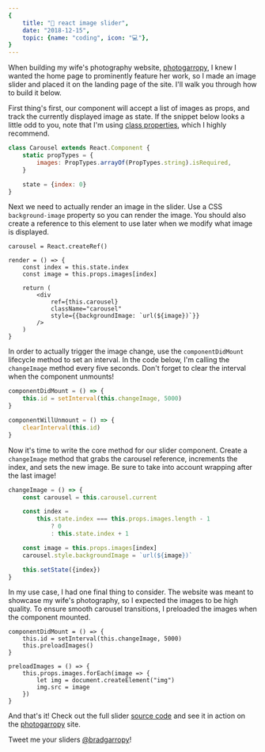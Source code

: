 ```yaml
---
{
    title: "🎥 react image slider",
    date: "2018-12-15",
    topic: {name: "coding", icon: "💻"},
}
---
```


When building my wife's photography website, [photogarropy][1], I knew I wanted the home page to prominently feature her work, so I made an image slider and placed it on the landing page of the site. I'll walk you through how to build it below.

First thing's first, our component will accept a list of images as props, and track the currently displayed image as state. If the snippet below looks a little odd to you, note that I'm using [class properties][2], which I highly recommend.

```javascript
class Carousel extends React.Component {
    static propTypes = {
        images: PropTypes.arrayOf(PropTypes.string).isRequired,
    }

    state = {index: 0}
}
```

Next we need to actually render an image in the slider. Use a CSS `background-image` property so you can render the image. You should also create a reference to this element to use later when we modify what image is displayed.

```javascript{11}
carousel = React.createRef()

render = () => {
    const index = this.state.index
    const image = this.props.images[index]

    return (
        <div
            ref={this.carousel}
            className="carousel"
            style={{backgroundImage: `url(${image})`}}
        />
    )
}
```

In order to actually trigger the image change, use the `componentDidMount` lifecycle method to set an interval. In the code below, I'm calling the `changeImage` method every five seconds. Don't forget to clear the interval when the component unmounts!

```javascript
componentDidMount = () => {
    this.id = setInterval(this.changeImage, 5000)
}

componentWillUnmount = () => {
    clearInterval(this.id)
}
```

Now it's time to write the core method for our slider component. Create a `changeImage` method that grabs the carousel reference, increments the index, and sets the new image. Be sure to take into account wrapping after the last image!

```javascript
changeImage = () => {
    const carousel = this.carousel.current

    const index =
        this.state.index === this.props.images.length - 1
            ? 0
            : this.state.index + 1

    const image = this.props.images[index]
    carousel.style.backgroundImage = `url(${image})`

    this.setState({index})
}
```

In my use case, I had one final thing to consider. The website was meant to showcase my wife's photography, so I expected the images to be high quality. To ensure smooth carousel transitions, I preloaded the images when the component mounted.

```javascript{3}
componentDidMount = () => {
    this.id = setInterval(this.changeImage, 5000)
    this.preloadImages()
}

preloadImages = () => {
    this.props.images.forEach(image => {
        let img = document.createElement("img")
        img.src = image
    })
}
```

And that's it! Check out the full slider [source code][3] and see it in action on the [photogarropy][1] site.

Tweet me your sliders [@bradgarropy][4]!

[1]: https://photogarropy.com/
[2]: https://codeburst.io/use-class-properties-to-clean-up-your-classes-and-react-components-93185879f688
[3]: https://github.com/bradgarropy/photogarropy.com/blob/master/src/components/Carousel.js
[4]: https://twitter.com/bradgarropy
